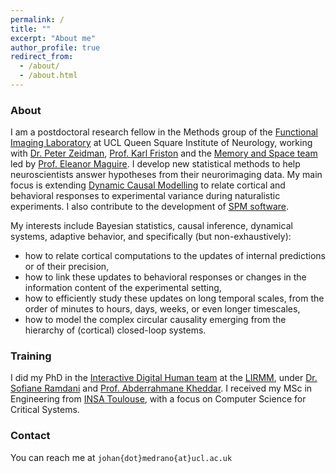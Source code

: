 ```yaml
---
permalink: /
title: ""
excerpt: "About me"
author_profile: true
redirect_from: 
  - /about/
  - /about.html
---
```

### About 
I am a postdoctoral research fellow in the Methods group of the [Functional Imaging Laboratory](fil.ion.ucl.ac.uk) at UCL Queen Square Institute of Neurology, working with [Dr. Peter Zeidman](https://peterzeidman.co.uk/), [Prof. Karl Friston](https://www.fil.ion.ucl.ac.uk/~karl/) and the [Memory and Space team](https://www.fil.ion.ucl.ac.uk/team/memory-space-team/) led by [Prof. Eleanor Maguire](https://profiles.ucl.ac.uk/9569-eleanor-maguire). I develop new statistical methods to help neuroscientists answer hypotheses from their neurorimaging data. My main focus is extending [Dynamic Causal Modelling](http://www.scholarpedia.org/article/Dynamic_causal_modeling) to relate cortical and behavioral responses to experimental variance during naturalistic experiments. I also contribute to the development of [SPM software](https://github.com/spm).

My interests include Bayesian statistics, causal inference, dynamical systems, adaptive behavior, and specifically (but non-exhaustively): 
 - how to relate cortical computations to the updates of internal predictions or of their precision,
 - how to link these updates to behavioral responses or changes in the information content of the experimental setting,
 - how to efficiently study these updates on long temporal scales, from the order of minutes to hours, days, weeks, or even longer timescales,
 - how to model the complex circular causality emerging from the hierarchy of (cortical) closed-loop systems.

### Training
I did my PhD in the [Interactive Digital Human team](https://www.lirmm.fr/teams-en/idh-en/) at the [LIRMM](https://www.lirmm.fr/), under [Dr. Sofiane Ramdani](https://scholar.google.com/citations?user=sf56cFwAAAAJ) and [Prof. Abderrahmane Kheddar](https://scholar.google.com/citations?user=yd4xmlcAAAAJ). I received my MSc in Engineering from [INSA Toulouse](https://www.insa-toulouse.fr/en/), with a focus on Computer Science for Critical Systems. 

### Contact
You can reach me at `johan{dot}medrano{at}ucl.ac.uk`